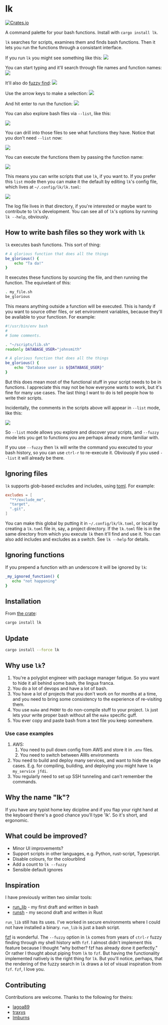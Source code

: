 # lk


[![Crates.io](https://img.shields.io/crates/v/lk.svg)](https://crates.io/crates/lk)


A command palette for your bash functions. Install with `cargo install lk`.

`lk` searches for scripts, examines them and finds bash functions. Then it lets you run the functions through a consistant interface. 

If you run `lk` you might see something like this:
![](./docs/demo_01.png)

You can start typing and it'll search through file names and function names:
![](./docs/demo_02.png)

It'll also do [fuzzy find](https://github.com/jamescoleuk/fuzzy_finder):
![](./docs/demo_03.png)

Use the arrow keys to make a selection:
![](./docs/demo_04.png)

And  hit enter to run the function:
![](./docs/demo_05.png)

You can also explore bash files via `--list`, like this:

![](./docs/demo_06.png)

You can drill into those files to see what functions they have. Notice that you don't need `--list` now:

![](./docs/demo_07.png)

You can execute the functions them by passing the function name:

![](./docs/demo_08.png)

This means you can write scripts that use `lk`, if you want to. If you prefer this `list` mode then you can make it the default by editing `lk`'s config file, which lives at `~/.config/lk/lk.toml`:

![](./docs/demo_09.png)

The log file lives in that directory, if you're interested or maybe want to contribute to `lk`'s development. You can see all of `lk`'s options by running `lk --help`, obviously.

## How to write bash files so they work with `lk`
`lk` executes bash functions. This sort of thing:
```bash
# A glorious function that does all the things
be_glorious() {
    echo "Ta da!"
} 
```

It executes these functions by sourcing the file, and then running the function. The equivelant of this:

```bash
. my_file.sh
be_glorious
```
This means anything outside a function will be executed. This is handy if you want to source other files, or set environment variables, because they'll be available to your functiosn. For example:

```bash
#!/usr/bin/env bash
#
# Some comments.

. "~/scripts/lib.sh"
readonly DATABASE_USER="johnsmith"

# A glorious function that does all the things
be_glorious() {
    echo "Database user is ${DATABASE_USER}"
} 
```

But this does mean most of the functional stuff in your script needs to be in functions. I appreciate this may not be how everyone wants to work, but it's fine for many use cases. The last thing I want to do is tell people how to write their scripts.

Incidentally, the comments in the scripts above will appear in `--list` mode, like this:

![](./docs/demo_10.png)

So `--list` mode allows you explore and discover your scripts, and `--fuzzy` mode lets you get to functions you are perhaps already more familiar with.

If you use `--fuzzy` then `lk` will write the command you executed to your bash history, so you can use `ctrl-r` to re-execute it. Obviously if you used `--list` it will already be there.

## Ignoring files
`lk` supports glob-based excludes and includes, using [toml](https://toml.io/en/). For example:
```toml
excludes = [
  "**/exclude_me",
  "target",
  ".git",
]
```

You can make this global by putting it in `~/.config/lk/lk.toml`, or local by creating a `lk.toml` file in, say, a project directory. If the `lk.toml` file is in the same directory from which you execute `lk` then it'll find and use it. You can also add includes and excludes as a switch. See `lk --help` for details.


## Ignoring functions
 If you prepend a function with an underscore it will be ignored by `lk`:
 ```bash
 _my_ignored_function() {
    echo "not happening"
 }
 ```

## Installation
From [the crate](https://crates.io/crates/lk):
```bash
cargo install lk
```

## Update
```bash
cargo install --force lk
```

## Why use `lk`?
1. You're a polyglot engineer with package manager fatigue. So you want to hide it all behind some bash, the lingua franca.
2. You do a lot of devops and have a lot of bash.
3. You have a lot of projects that you don't work on for months at a time, and you need to bring some consistency to the experience of re-visiting them.
4. You use `make` and `PHONY` to do non-compile stuff to your project. `lk` just lets your write proper bash without all the `make` specific guff.
5. You ever copy and paste bash from a text file you keep somewhere.

### Use case examples

1. AWS: 
   1. You need to pull down config from AWS and store it in `.env` files.
   2. You need to switch between AWs environments
2. You need to build and deploy many services, and want to hide the edge cases. E.g. for compiling, building, and deploying you might have `lk my_service jfdi`.
3. You regularly need to set up SSH tunneling and can't remember the commands.


## Why the name "lk"?
If you have any typist home key dicipline and if you flap your right hand at the keyboard there's a good chance you'll type 'lk'. So it's short, and ergonomic.

## What could be improved?
* Minor UI improvements?
* Support scripts in other languages, e.g. Python, rust-script, Typescript.
* Disable colours, for the colourblind
* Add a count to `lk --fuzzy`
* Sensible default ignores

## Inspiration

I have previously written two similar tools: 
* [run_lib](https://github.com/jamescoleuk/run_lib) - my first draft and written in bash
* [runsh](https://github.com/jamescoleuk/runsh) - my second draft and written in Rust

`run_lib` still has its uses. I've worked in secure environments where I could not have installed a binary. `run_lib` is just a bash script.

[fzf](https://github.com/junegunn/fzf) is wonderful. The `--fuzzy` option in `lk` comes from years of `ctrl-r` fuzzy finding through my shell history with `fzf`. I almost didn't implement this feature because I thought "why bother? fzf has already done it perfectly." Or rather I thought about piping from `lk` to `fzf`. But having the functionality implemented natively is the right thing for `lk`. But you'll notice, perhaps, that the rendering of the fuzzy search in `lk` draws a lot of visual inspiration from `fzf`. `fzf`, I love you.

## Contributing
Contributions are welcome. Thanks to the following for theirs:

* [lagoa89](https://github.com/lagoa89)
* [traxys](https://github.com/traxys)
* [lmburns](https://github.com/lmburns)